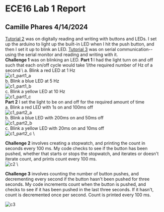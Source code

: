 # ECE16 Lab 1 Report #
## Camille Phares 4/14/2024 ##
[Tutorial 2](https://docs.google.com/document/d/1DbRq9kKQD4QH2wAT2ptI-NIDW1gkpW3JhiZ4eN19LFw/edit) was on digitally reading and writing with buttons and LEDs. I set up the arduino to light up the built-in LED 
when I hit the push button, and then I set it up to blink an LED. 
[Tutorial 3](https://docs.google.com/document/d/1GS6T4dkxKuKogOQRAuzY6sgiHNudb0nfYY3tG7wNvEc/edit) was on serial communication-- using the serial monitor and reading and writing with it. \
**Challenge 1** was on blinking an LED.
**Part 1** I had the light turn on and off such that each on/off cycle would take 1/the required number of Hz of a second \ 
a. Blink a red LED at 1 Hz \
![c1_part1_a](https://github.com/flowerwallpaper/ece16-assignment-flowerwallpaper/assets/103080777/cd0527d7-b2a1-4534-b054-ac5702d644f5) \
b. Blink a blue LED at 5 Hz \
![c1_part1_b](https://github.com/flowerwallpaper/ece16-assignment-flowerwallpaper/assets/103080777/c5579636-3641-4c36-9255-a8045c634e13) \
c. Blink a yellow LED at 10 Hz \
![c1_part1_c](https://github.com/flowerwallpaper/ece16-assignment-flowerwallpaper/assets/103080777/c53eea24-f9fd-49f5-8302-78530225ccc6) \
**Part 2** I set the light to be on and off for the required amount of time \
a. Blink a red LED with 1s on and 100ms off \
![c1_part2_a](https://github.com/flowerwallpaper/ece16-assignment-flowerwallpaper/assets/103080777/a2bf3be3-c5a2-4197-83e9-7d0adae014c1) \
b. Blink a blue LED with 200ms on and 50ms off \
![c1_part2_b](https://github.com/flowerwallpaper/ece16-assignment-flowerwallpaper/assets/103080777/2b7980f4-6e57-4fc7-bc33-0d1542b22137) \
c. Blink a yellow LED with 20ms on and 10ms off \
![c1_part2_c](https://github.com/flowerwallpaper/ece16-assignment-flowerwallpaper/assets/103080777/135b4715-c276-4f26-a6c9-4a1df9070638) \

**Challenge 2** involves creating a stopwatch, and printing the count in seconds every 100 ms. My code checks to see if the button has been pushed, whether that starts or stops the stopwatch, and iterates or doesn't iterate count, and prints count every 100 ms. \
![c2](https://github.com/flowerwallpaper/ece16-assignment-flowerwallpaper/assets/103080777/b1900976-2867-4613-b678-e2528aa60d04) \

**Challenge 3** involves counting the number of button pushes, and decrementing every second if the button hasn't been pushed for three seconds. My code increments count when the button is pushed, and checks to see if it has been pushed in the last three seconds. If it hasn't, count is decremented once per second. Count is printed every 100 ms.

![c3](https://github.com/flowerwallpaper/ece16-assignment-flowerwallpaper/assets/103080777/00e481cd-d24c-428a-9cf3-affd140f3d1c)




